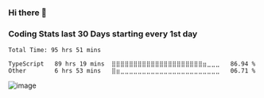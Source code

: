 ### Hi there 👋

### Coding Stats last 30 Days starting every 1st day 
<!--START_SECTION:waka-->

```text
Total Time: 95 hrs 51 mins

TypeScript   89 hrs 19 mins  ⣿⣿⣿⣿⣿⣿⣿⣿⣿⣿⣿⣿⣿⣿⣿⣿⣿⣿⣿⣿⣿⣶⣀⣀⣀   86.94 %
Other        6 hrs 53 mins   ⣿⣶⣀⣀⣀⣀⣀⣀⣀⣀⣀⣀⣀⣀⣀⣀⣀⣀⣀⣀⣀⣀⣀⣀⣀   06.71 %
```

<!--END_SECTION:waka-->


![image](https://user-images.githubusercontent.com/49921028/176700901-40b5938f-d5ad-469a-b791-7ca78bf0aa68.png)

